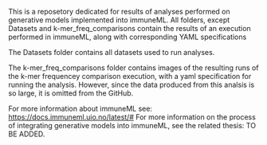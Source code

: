 This is a reposetory dedicated for results of analyses performed on generative models implemented into immuneML. 
All folders, except Datasets and k-mer_freq_comparisons contain the results of an execution performed in immuneML, along with corresponding YAML specifications

The Datasets folder contains all datasets used to run analyses.

The k-mer_freq_comparisons folder contains images of the resulting runs of the k-mer frequencey comparison execution, with a yaml specification for running the analysis. However, since the data produced from this analsis is so large, it is omitted from the GitHub.

For more information about immuneML see: https://docs.immuneml.uio.no/latest/#
For more information on the process of integrating generative models into immuneML, see the related thesis: TO BE ADDED.
